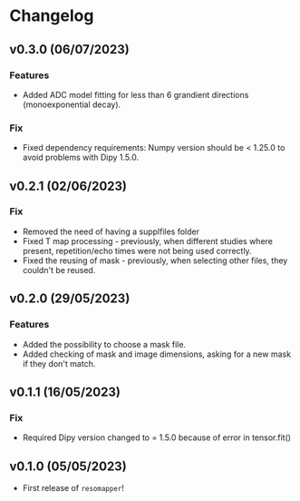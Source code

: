 # Changelog

## v0.3.0 (06/07/2023)

### Features

- Added ADC model fitting for less than 6 grandient directions (monoexponential decay).

### Fix

- Fixed dependency requirements: Numpy version should be < 1.25.0 to avoid problems with Dipy 1.5.0.

## v0.2.1 (02/06/2023)

### Fix

- Removed the need of having a supplfiles folder
- Fixed T map processing - previously, when different studies where present, repetition/echo times were not being used correctly.
- Fixed the reusing of mask - previously, when selecting other files, they couldn't be reused.

## v0.2.0 (29/05/2023)

### Features

- Added the possibility to choose a mask file.
- Added checking of mask and image dimensions, asking for a new mask if they don't match.

## v0.1.1 (16/05/2023)

### Fix

- Required Dipy version changed to = 1.5.0 because of error in tensor.fit()

## v0.1.0 (05/05/2023)

- First release of `resomapper`!
